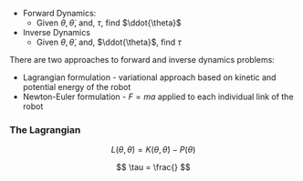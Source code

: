 
- Forward Dynamics:
	- Given $\theta, \dot{\theta}$, and, $\tau$, find $\ddot{\theta}$
- Inverse Dynamics
	-  Given $\theta, \dot{\theta}$, and, $\ddot{\theta}$, find  $\tau$

There are two approaches to forward and inverse dynamics problems:
- Lagrangian formulation - variational approach based on kinetic and potential energy of the robot
- Newton-Euler formulation - $F=ma$ applied to each individual link of the robot

### The Lagrangian

$$L(\theta, \dot{\theta}) = K(\theta, \dot{\theta}) - P(\theta)$$


$$
\tau = \frac{}
$$